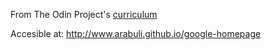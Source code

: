 From The Odin Project's [curriculum](http://www.theodinproject.com/courses/web-development-101/lessons/html-css)

Accesible at: http://www.arabuli.github.io/google-homepage
